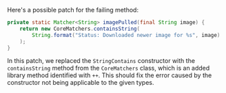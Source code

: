 Here's a possible patch for the failing method:

```java
private static Matcher<String> imagePulled(final String image) {
    return new CoreMatchers.containsString(
        String.format("Status: Downloaded newer image for %s", image)
    );
}
```

In this patch, we replaced the `StringContains` constructor with the `containsString` method from the `CoreMatchers` class, which is an added library method identified with `++`. This should fix the error caused by the constructor not being applicable to the given types.